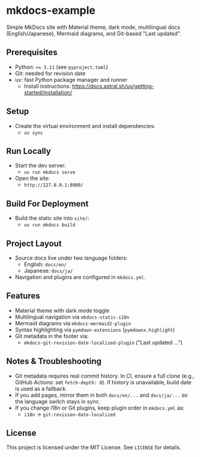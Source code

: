 # mkdocs-example

Simple MkDocs site with Material theme, dark mode, multilingual docs (English/Japanese), Mermaid diagrams, and Git-based "Last updated".

## Prerequisites

- Python: `>= 3.11` (see `pyproject.toml`)
- Git: needed for revision date
- uv: fast Python package manager and runner
  - Install instructions: https://docs.astral.sh/uv/getting-started/installation/

## Setup

- Create the virtual environment and install dependencies:
  - `uv sync`

## Run Locally

- Start the dev server:
  - `uv run mkdocs serve`
- Open the site:
  - `http://127.0.0.1:8000/`

## Build For Deployment

- Build the static site into `site/`:
  - `uv run mkdocs build`

## Project Layout

- Source docs live under two language folders:
  - English: `docs/en/`
  - Japanese: `docs/ja/`
- Navigation and plugins are configured in `mkdocs.yml`.

## Features

- Material theme with dark mode toggle
- Multilingual navigation via `mkdocs-static-i18n`
- Mermaid diagrams via `mkdocs-mermaid2-plugin`
- Syntax highlighting via `pymdown-extensions` (`pymdownx.highlight`)
- Git metadata in the footer via:
  - `mkdocs-git-revision-date-localized-plugin` ("Last updated …")

## Notes & Troubleshooting

- Git metadata requires real commit history. In CI, ensure a full clone (e.g., GitHub Actions: set `fetch-depth: 0`). If history is unavailable, build date is used as a fallback.
- If you add pages, mirror them in both `docs/en/...` and `docs/ja/...` so the language switch stays in sync.
- If you change i18n or Git plugins, keep plugin order in `mkdocs.yml` as:
  - `i18n` → `git-revision-date-localized`

## License

This project is licensed under the MIT License. See `LICENSE` for details.
